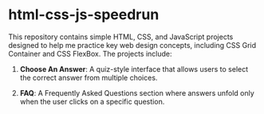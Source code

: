 # html-css-js-speedrun

This repository contains simple HTML, CSS, and JavaScript projects designed to help me practice key web design concepts, including CSS Grid Container and CSS FlexBox. The projects include:

1. **Choose An Answer**: A quiz-style interface that allows users to select the correct answer from multiple choices.

2. **FAQ**: A Frequently Asked Questions section where answers unfold only when the user clicks on a specific question.
